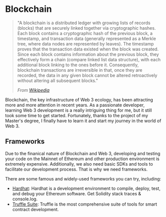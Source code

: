 # Blockchain

> "A blockchain is a distributed ledger with growing lists of records (blocks) that are securely linked together via cryptographic hashes.
> Each block contains a cryptographic hash of the previous block, a timestamp, and transaction data (generally represented as a Merkle tree, where data nodes are represented by leaves). 
> The timestamp proves that the transaction data existed when the block was created. 
> Since each block contains information about the previous block, they effectively form a chain (compare linked list data structure), with each additional block linking to the ones before it. 
> Consequently, blockchain transactions are irreversible in that, once they are recorded, the data in any given block cannot be altered retroactively without altering all subsequent blocks."
> 
> *From [Wikipedia](https://en.wikipedia.org/wiki/Blockchain)*

Blockchain, the key infrastructure of Web 3 ecology, has been attracting more and more attention in recent years.
As a passionate developer, learning Web 3 development is a really intriguing thing for me, but it still took some time to get started.
Fortunately, thanks to the project of my Master's degree, I finally have to learn it and start my journey in the world of Web 3.

## Frameworks

Due to the finanical nature of Blockchain and Web 3, developing and testing your code on the Mainnet of Ethereum and other production environment is extremely expensive.
Additionally, we also need basic SDKs and tools to facilitate our development process.
That is why we need frameworks.

There are some famous and widely-used frameworks you can try, including:

- [Hardhat](https://hardhat.org/): Hardhat is a development environment to compile, deploy, test, and debug your Ethereum software. Get Solidity stack traces & console.log.
- [Truffle Suite](https://trufflesuite.com/): Truffle is the most comprehensive suite of tools for smart contract development.
